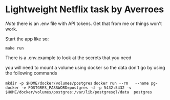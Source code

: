 # Lightweight Netflix task by Averroes
*Note* there is an .env file with API tokens. Get that from me or things won't work.

Start the app like so:

`make run`

There is a .env.example to look at the secrets that you need

you will need to mount a volume using docker so the data don't go by using the following commands

`mkdir -p $HOME/docker/volumes/postgres`
`docker run --rm   --name pg-docker -e POSTGRES_PASSWORD=postgres -d -p 5432:5432 -v $HOME/docker/volumes/postgres:/var/lib/postgresql/data  postgres`